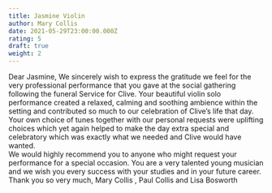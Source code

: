 ```yaml
---
title: Jasmine Violin
author: Mary Collis
date: 2021-05-29T23:00:00.000Z
rating: 5
draft: true
weight: 2
---
```


Dear Jasmine,
We sincerely wish to express the gratitude we feel for the very professional performance that you gave at the social gathering  following the funeral Service for Clive.
Your beautiful violin solo performance created a  relaxed, calming and soothing ambience within the setting and contributed so much to our celebration of  Clive’s life that day.  Your own choice of tunes together with our personal requests were uplifting choices which yet again helped to make the day extra special and celebratory which was exactly what we needed and Clive would have wanted.  
We would highly recommend you to anyone who might request your performance for a special occasion.
You are a very talented young musician and we wish you every success with your studies and in your future career.
Thank you so very much,
Mary Collis , Paul Collis and Lisa Bosworth
